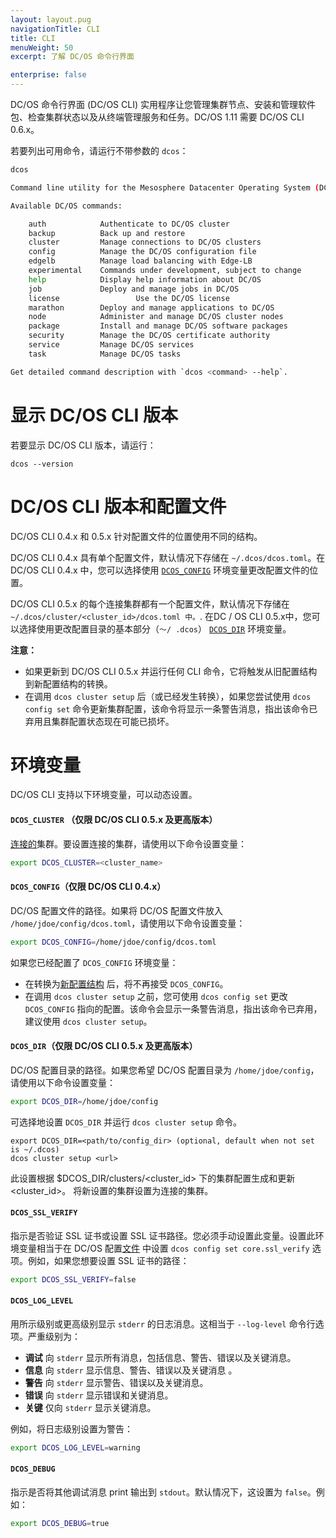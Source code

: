 ```yaml
---
layout: layout.pug
navigationTitle: CLI
title: CLI
menuWeight: 50
excerpt: 了解 DC/OS 命令行界面

enterprise: false
---
```


DC/OS 命令行界面 (DC/OS CLI) 实用程序让您管理集群节点、安装和管理软件包、检查集群状态以及从终端管理服务和任务。DC/OS 1.11 需要 DC/OS CLI 0.6.x。

若要列出可用命令，请运行不带参数的 `dcos`：

```bash
dcos

Command line utility for the Mesosphere Datacenter Operating System (DC/OS). The Mesosphere DC/OS is a distributed operating system built around Apache Mesos. This utility provides tools for easy management of a DC/OS installation.

Available DC/OS commands:

	auth           	Authenticate to DC/OS cluster
	backup          Back up and restore
	cluster        	Manage connections to DC/OS clusters
	config         	Manage the DC/OS configuration file
	edgelb          Manage load balancing with Edge-LB
	experimental   	Commands under development, subject to change
	help           	Display help information about DC/OS
	job            	Deploy and manage jobs in DC/OS
	license					Use the DC/OS license
	marathon       	Deploy and manage applications to DC/OS
	node           	Administer and manage DC/OS cluster nodes
	package        	Install and manage DC/OS software packages
	security        Manage the DC/OS certificate authority
	service        	Manage DC/OS services
	task           	Manage DC/OS tasks

Get detailed command description with `dcos <command> --help`.
```

# 显示 DC/OS CLI 版本

若要显示 DC/OS CLI 版本，请运行：

```
dcos --version
```

<a name="configuration-files"></a>
# DC/OS CLI 版本和配置文件

DC/OS CLI 0.4.x 和 0.5.x 针对配置文件的位置使用不同的结构。

DC/OS CLI 0.4.x 具有单个配置文件，默认情况下存储在 `~/.dcos/dcos.toml`。在 DC/OS CLI 0.4.x 中，您可以选择使用 [`DCOS_CONFIG`](#dcos-config) 环境变量更改配置文件的位置。

DC/OS CLI 0.5.x 的每个连接集群都有一个配置文件，默认情况下存储在 `~/.dcos/cluster/<cluster_id>/dcos.toml 中。`. 在DC / OS CLI 0.5.x中，您可以选择使用更改配置目录的基本部分（`〜/ .dcos`） [`DCOS_DIR`](#dcos-cdir) 环境变量。

**注意：**
- 如果更新到 DC/OS CLI 0.5.x 并运行任何 CLI 命令，它将触发从旧配置结构到新配置结构的转换。
- 在调用 `dcos cluster setup` 后（或已经发生转换），如果您尝试使用 `dcos config set` 命令更新集群配置，该命令将显示一条警告消息，指出该命令已弃用且集群配置状态现在可能已损坏。

# 环境变量

DC/OS CLI 支持以下环境变量，可以动态设置。

<a name="dcos-cluster"></a>
#### `DCOS_CLUSTER` （仅限 DC/OS CLI 0.5.x 及更高版本）

[连接的](/1.10/cli/command-reference/dcos-cluster/dcos-cluster-attach/)集群。要设置连接的集群，请使用以下命令设置变量：

```bash
export DCOS_CLUSTER=<cluster_name>
```

<a name="dcos-config"></a>
#### `DCOS_CONFIG`（仅限 DC/OS CLI 0.4.x）

DC/OS 配置文件的路径。如果将 DC/OS 配置文件放入 `/home/jdoe/config/dcos.toml`，请使用以下命令设置变量：

```bash
export DCOS_CONFIG=/home/jdoe/config/dcos.toml
```

如果您已经配置了 `DCOS_CONFIG` 环境变量：

- 在转换为[新配置结构](#configuration-files) 后，将不再接受 `DCOS_CONFIG`。
- 在调用 `dcos cluster setup` 之前，您可使用 `dcos config set` 更改 `DCOS_CONFIG` 指向的配置。该命令会显示一条警告消息，指出该命令已弃用，建议使用 `dcos cluster setup`。


<a name="dcos-dir"></a>

#### `DCOS_DIR`（仅限 DC/OS CLI 0.5.x 及更高版本）

DC/OS 配置目录的路径。如果您希望 DC/OS 配置目录为 `/home/jdoe/config`，请使用以下命令设置变量：

```bash
export DCOS_DIR=/home/jdoe/config
```

可选择地设置 `DCOS_DIR` 并运行 `dcos cluster setup` 命令。

```
export DCOS_DIR=<path/to/config_dir> (optional, default when not set is ~/.dcos)
dcos cluster setup <url>
```

 此设置根据 $DCOS_DIR/clusters/<cluster_id> 下的集群配置生成和更新<cluster_id>。 将新设置的集群设置为连接的集群。


<a name="dcos-ssl-verify"></a>

#### `DCOS_SSL_VERIFY`
指示是否验证 SSL 证书或设置 SSL 证书路径。您必须手动设置此变量。设置此环境变量相当于在 DC/OS 配置[文件](#configuration-files) 中设置 `dcos config set core.ssl_verify` 选项。例如，如果您想要设置 SSL 证书的路径：

```bash
export DCOS_SSL_VERIFY=false
```

<a name="dcos-log-level"></a>

#### `DCOS_LOG_LEVEL`
用所示级别或更高级别显示 `stderr` 的日志消息。这相当于 `--log-level` 命令行选项。严重级别为：

* **调试** 向 `stderr` 显示所有消息，包括信息、警告、错误以及关键消息。
* **信息** 向 `stderr` 显示信息、警告、错误以及关键消息 。
* **警告** 向 `stderr` 显示警告、错误以及关键消息。
* **错误** 向 `stderr` 显示错误和关键消息。
* **关键** 仅向 `stderr` 显示关键消息。

例如，将日志级别设置为警告：

```bash
export DCOS_LOG_LEVEL=warning
```

<a name="dcos-debug"></a>
#### `DCOS_DEBUG`
指示是否将其他调试消息 print 输出到 `stdout`。默认情况下，这设置为 `false`。例如：

```bash
export DCOS_DEBUG=true
```
